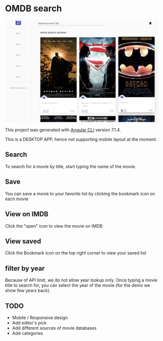 # OMDB search
![alt omdb search](./src/assets/images/omdb.png)

This project was generated with [Angular CLI](https://github.com/angular/angular-cli) version 7.1.4.

This is a DESKTOP APP, hence not supporting mobile layout at the moment. 

## Search

To search for a movie by title, start typing the name of the movie.  

## Save

You can save a movie to your favorite list by clicking the bookmark icon on each movie

## View on IMDB

Click the "open" icon to view the movie on IMDB

## View saved

Click the Bookmark icon on the top right corner to view your saved list

## filter by year

Because of API limit, we do not allow year lookup only. Once typing a movie title to search for, you can select the year of the movie (for the demo we show few years back).

## TODO
- Mobile / Responsive design
- Add editor's pick
- Add different sources of movie databases
- Add categories    
